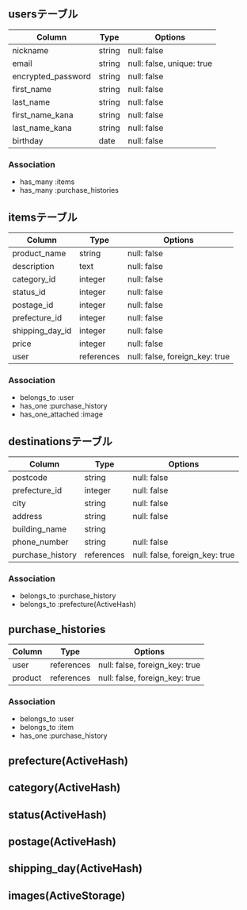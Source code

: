 ## usersテーブル

| Column             | Type   | Options                   |
| ------------------ | -------| ------------------------- |
| nickname           | string | null: false               |
| email              | string | null: false, unique: true |
| encrypted_password | string | null: false               |
| first_name         | string | null: false               |
| last_name          | string | null: false               |
| first_name_kana    | string | null: false               |
| last_name_kana     | string | null: false               |
| birthday           | date   | null: false               |

### Association
- has_many :items
- has_many :purchase_histories



## itemsテーブル

| Column          | Type       | Options                        |
| --------------- | -------    | ------------------------------ |
| product_name    | string     | null: false                    |
| description     | text       | null: false                    |
| category_id     | integer    | null: false                    |
| status_id       | integer    | null: false                    |
| postage_id      | integer    | null: false                    |
| prefecture_id   | integer    | null: false                    |
| shipping_day_id | integer    | null: false                    |
| price           | integer    | null: false                    |
| user            | references | null: false, foreign_key: true |


### Association
- belongs_to :user
- has_one :purchase_history
- has_one_attached :image



## destinationsテーブル

| Column                   | Type       | Options                        |
| ------------------------ | -------    | ------------------------------ |
| postcode                 | string     | null: false                    |
| prefecture_id            | integer    | null: false                    |
| city                     | string     | null: false                    |
| address                  | string     | null: false                    |
| building_name            | string     |                                |
| phone_number             | string     | null: false                    |
| purchase_history         | references | null: false, foreign_key: true |


### Association
- belongs_to :purchase_history
- belongs_to :prefecture(ActiveHash)


## purchase_histories
| Column     | Type       | Options                        |
| ---------- | ---------- | ------------------------------ |
| user       | references | null: false, foreign_key: true |
| product    | references | null: false, foreign_key: true |

### Association
- belongs_to :user
- belongs_to :item
- has_one :purchase_history




## prefecture(ActiveHash)
## category(ActiveHash)
## status(ActiveHash)
## postage(ActiveHash)
## shipping_day(ActiveHash)
## images(ActiveStorage)







